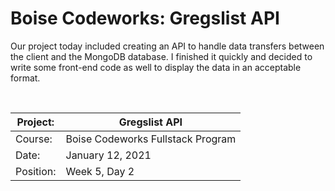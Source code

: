 # Boise Codeworks: Gregslist API

Our project today included creating an API to handle data transfers between the client and the MongoDB database. I finished it quickly and decided to write some front-end code as well to display the data in an acceptable format.

<br/><div align="center">

| Project:  | Gregslist API                     |
|-----------|-----------------------------------|
| Course:   | Boise Codeworks Fullstack Program |
| Date:     | January 12, 2021                  |
| Position: | Week 5, Day 2                     |

</div>